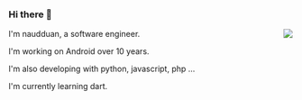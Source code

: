 ### Hi there 👋

<img align="right" src="https://github-readme-stats.vercel.app/api?username=duanqz&show_icons=true&icon_color=0366d6&text_color=24292e&bg_color=ffffff&hide_title=true" />

I'm naudduan, a software engineer.

I'm working on Android over 10 years.

I'm also developing with python, javascript, php ...

I'm currently learning dart.

<!--
**duanqz/duanqz** is a ✨ _special_ ✨ repository because its `README.md` (this file) appears on your GitHub profile.

Here are some ideas to get you started:

- 🔭 I’m currently working on ...
- 🌱 I’m currently learning ...
- 👯 I’m looking to collaborate on ...
- 🤔 I’m looking for help with ...
- 💬 Ask me about ...
- 📫 How to reach me: ...
- 😄 Pronouns: ...
- ⚡ Fun fact: ...
-->

